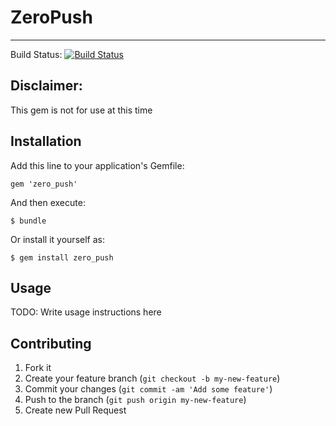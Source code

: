 # ZeroPush

---

Build Status: [![Build Status](https://travis-ci.org/ZeroPush/zero_push.png?branch=master)](https://travis-ci.org/ZeroPush/zero_push)

## Disclaimer:

This gem is not for use at this time

## Installation

Add this line to your application's Gemfile:

    gem 'zero_push'

And then execute:

    $ bundle

Or install it yourself as:

    $ gem install zero_push

## Usage

TODO: Write usage instructions here

## Contributing

1. Fork it
2. Create your feature branch (`git checkout -b my-new-feature`)
3. Commit your changes (`git commit -am 'Add some feature'`)
4. Push to the branch (`git push origin my-new-feature`)
5. Create new Pull Request
